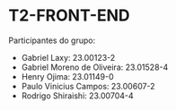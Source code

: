 # T2-FRONT-END

Participantes do grupo:
- Gabriel Laxy: 23.00123-2
- Gabriel Moreno de Oliveira: 23.01528-4
- Henry Ojima: 23.01149-0
- Paulo Vinicius Campos: 23.00607-2
- Rodrigo Shiraishi: 23.00704-4
